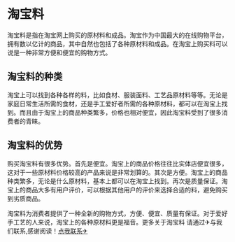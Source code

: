 # 淘宝料

淘宝料是指在淘宝网上购买的原材料和成品。淘宝作为中国最大的在线购物平台，拥有数以亿计的商品，其中自然也包括了各种原材料和成品。在淘宝上购买料可以说是一种非常方便和便宜的购物方式。

## 淘宝料的种类

淘宝上可以找到各种各样的料，比如食材、服装面料、工艺品原材料等等。无论是家庭日常生活所需的食材，还是手工爱好者所需的各种原材料，都可以在淘宝上找到。而且由于淘宝上的商品种类繁多，价格也相对便宜，因此淘宝料受到了很多消费者的青睐。

## 淘宝料的优势

购买淘宝料有很多优势。首先是便宜。淘宝上的商品价格往往比实体店便宜很多，这对于一些原材料价格较高的产品来说是非常划算的。其次是方便。淘宝上的商品种类繁多，无论是什么原材料，基本上都可以在淘宝上找到。再次是质量保证。淘宝上的商品大多有用户评价，可以根据其他用户的评价来选择合适的料，避免购买到劣质商品。

淘宝料为消费者提供了一种全新的购物方式，方便、便宜、质量有保证。对于爱好手工艺的人来说，淘宝上的各种原材料更是福音。更多关于淘宝料 请通过✈与我们联系,感谢阅读！[点我联系✈](https://home.G208.com)